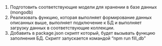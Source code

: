 1) Подготовить соответствующие модели для хранении в базе данных (mongodb)
2) Реализовать функцию, которая выполняет формирование данных описанных выше, выполняет подключение к БД и выполняет загрузку данных в соответствующие коллекции.
3) Добавить в package.json скрипт который, будет вызывать функцию заполнения БД. Скрипт запускается командой “npm run fill_db”
